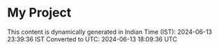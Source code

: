 # My Project

This content is dynamically generated in Indian Time (IST): 2024-06-13 23:39:36 IST
Converted to UTC: 2024-06-13 18:09:36 UTC
